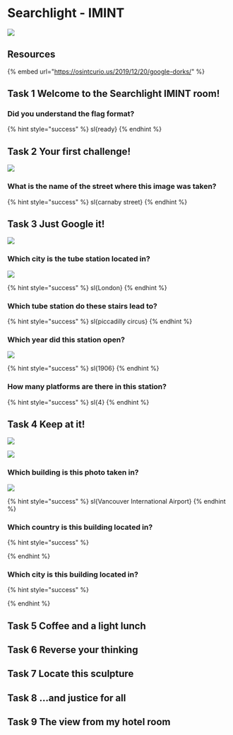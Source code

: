 # Searchlight - IMINT

![](../.gitbook/assets/image%20%28199%29.png)

## Resources

{% embed url="https://osintcurio.us/2019/12/20/google-dorks/" %}

## Task 1 Welcome to the Searchlight IMINT room!

### Did you understand the flag format?

{% hint style="success" %}
sl{ready}
{% endhint %}

## Task 2 Your first challenge!

![](../.gitbook/assets/image%20%28195%29.png)

### What is the name of the street where this image was taken?

{% hint style="success" %}
sl{carnaby street}
{% endhint %}

## Task 3 Just Google it!

![](../.gitbook/assets/image%20%28198%29.png)

### Which city is the tube station located in?

![](../.gitbook/assets/image%20%28206%29.png)

{% hint style="success" %}
sl{London}
{% endhint %}

### Which tube station do these stairs lead to?

{% hint style="success" %}
sl{piccadilly circus}
{% endhint %}

### Which year did this station open?

![](../.gitbook/assets/image%20%28201%29.png)

{% hint style="success" %}
sl{1906}
{% endhint %}

### How many platforms are there in this station?

{% hint style="success" %}
sl{4}
{% endhint %}

## Task 4 Keep at it!

![](../.gitbook/assets/image%20%28197%29.png)

![](../.gitbook/assets/image%20%28209%29.png)

### Which building is this photo taken in?

![](../.gitbook/assets/image%20%28212%29.png)

{% hint style="success" %}
sl{Vancouver International Airport}
{% endhint %}

### Which country is this building located in?

{% hint style="success" %}

{% endhint %}

### Which city is this building located in?

{% hint style="success" %}

{% endhint %}

## Task 5 Coffee and a light lunch

## Task 6 Reverse your thinking

## Task 7 Locate this sculpture

## Task 8 ...and justice for all

## Task 9 The view from my hotel room

